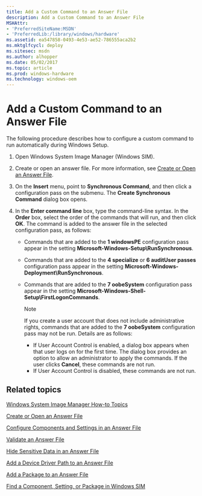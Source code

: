 ```yaml
---
title: Add a Custom Command to an Answer File
description: Add a Custom Command to an Answer File
MSHAttr:
- 'PreferredSiteName:MSDN'
- 'PreferredLib:/library/windows/hardware'
ms.assetid: ea547858-0493-4e53-ae52-786555aca2b2
ms.mktglfcycl: deploy
ms.sitesec: msdn
ms.author: alhopper
ms.date: 05/02/2017
ms.topic: article
ms.prod: windows-hardware
ms.technology: windows-oem
---
```

# Add a Custom Command to an Answer File

The following procedure describes how to configure a custom command to run automatically during Windows Setup.

1. Open Windows System Image Manager (Windows SIM).
1. Create or open an answer file. For more information, see [Create or Open an Answer File](create-or-open-an-answer-file.md).
1. On the **Insert** menu, point to **Synchronous Command**, and then click a configuration pass on the submenu. The **Create Synchronous Command** dialog box opens.
1. In the **Enter command line** box, type the command-line syntax. In the **Order** box, select the order of the commands that will run, and then click **OK**. The command is added to the answer file in the selected configuration pass, as follows:

    * Commands that are added to the **1 windowsPE** configuration pass appear in the setting **Microsoft-Windows-Setup\\RunSynchronous**.
    * Commands that are added to the **4 specialize** or **6 auditUser passes** configuration pass appear in the setting **Microsoft-Windows-Deployment\\RunSynchronous**.
    * Commands that are added to the **7 oobeSystem** configuration pass appear in the setting **Microsoft-Windows-Shell-Setup\\FirstLogonCommands**.

      > [!Note]
      > If you create a user account that does not include administrative rights, commands that are added to the **7 oobeSystem** configuration pass may not be run. Details are as follows:
      > * If User Account Control is enabled, a dialog box appears when that user logs on for the first time. The dialog box provides an option to allow an administrator to apply the commands. If the user clicks **Cancel**, these commands are not run.
      > * If User Account Control is disabled, these commands are not run.

## Related topics

[Windows System Image Manager How-to Topics](windows-system-image-manager-how-to-topics.md)

[Create or Open an Answer File](create-or-open-an-answer-file.md)

[Configure Components and Settings in an Answer File](configure-components-and-settings-in-an-answer-file.md)

[Validate an Answer File](validate-an-answer-file.md)

[Hide Sensitive Data in an Answer File](hide-sensitive-data-in-an-answer-file.md)

[Add a Device Driver Path to an Answer File](add-a-device-driver-path-to-an-answer-file.md)

[Add a Package to an Answer File](add-a-package-to-an-answer-file.md)

[Find a Component, Setting, or Package in Windows SIM](find-a-component-setting-or-package-in-windows-sim.md)